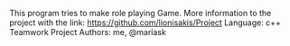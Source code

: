 This program tries to make role playing Game. More information to the project with the link: https://github.com/lionisakis/Project Language: c++ Teamwork Project Authors: me, @mariask